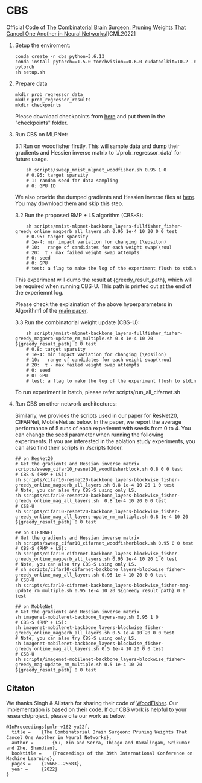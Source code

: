 # CBS
Official Code of [The Combinatorial Brain Surgeon: Pruning Weights That Cancel One Another in Neural Networks](https://proceedings.mlr.press/v162/yu22f.html)[ICML2022]

1. Setup the enviroment:
    ```
    conda create -n cbs python=3.6.13
    conda install pytorch==1.5.0 torchvision==0.6.0 cudatoolkit=10.2 -c pytorch
    sh setup.sh
    ```
2. Prepare data
    ```
    mkdir prob_regressor_data
    mkdir prob_regressor_results
    mkdir checkpoints
    ```
    Please download checkpoints from [here](https://drive.google.com/drive/folders/18ix239cy261ug_IGZbhtYKPzkkniTyee?usp=sharing) and put them in the "checkpoints" folder. 

3. Run CBS on MLPNet:

    3.1 Run on woodfisher firstly. This will sample data and dump their gradients and Hessien inverse matrix to './prob_regressor_data' for future usage.
        
    ```
        sh scripts/sweep_mnist_mlpnet_woodfisher.sh 0.95 1 0  
        # 0.95: target sparsity
        # 1: random seed for data sampling
        # 0: GPU ID
    ```
    We also provide the dumped gradients and Hessien inverse files at [here](https://drive.google.com/drive/folders/1utO0xasvMyzIRrXSHhtp_kwBR9mKVKhD?usp=sharing). You may download them and skip this step.   
 
    3.2 Run the proposed RMP + LS algorithm (CBS-S):

    ```
        sh scripts/mnist-mlpnet-backbone_layers-fullfisher_fisher-greedy_online_magperb_all_layers.sh 0.95 1e-4 10 20 0 0 test
        # 0.95: target sparsity
        # 1e-4: min impact variation for changing (\epsilon)
        # 10:   range of candidates for each weight swap(\rou)
        # 20:  τ - max failed weight swap attempts
        # 0: seed
        # 0: GPU
        # test: a flag to make the log of the experiment flush to stdin
    ```
       
    This experiment will dump the result at {greedy_result_path}, which will be required when running CBS-U. This path is printed out at the end of the experiemnt log. 

    Please check the explaination of the above hyperparameters in Algorithm1 of the [main paper](https://proceedings.mlr.press/v162/yu22f/yu22f.pdf).

    3.3 Run the combinatorial weight update (CBS-U):
    ```
        sh scripts/mnist-mlpnet-backbone_layers-fullfisher_fisher-greedy_magperb-update_rm_multiple.sh 0.8 1e-4 10 20  ${greedy_result_path} 0 0 test
        # 0.8: target sparsity
        # 1e-4: min impact variation for changing (\epsilon)
        # 10:   range of candidates for each weight swap(\rou)
        # 20:  τ - max failed weight swap attempts
        # 0: seed
        # 0: GPU
        # test: a flag to make the log of the experiment flush to stdin
    ```

    To run experiment in batch, please refer scripts/run_all_cifarnet.sh

4. Run CBS on other network architectures:

    Similarly, we provides the scripts used in our paper for ResNet20, CIFARNet, MobileNet as below. In the paper, we report the average performance of 5 runs of each experiemnt with seeds from 0 to 4. You can change the seed parameter when running the following experiments. If you are interested in the ablation study experiments, you can also find their scripts in ./scripts folder.

    ```
    ## on ResNet20
    # Get the gradients and Hessian inverse matrix
    scripts/sweep_cifar10_resnet20_woodfisherblock.sh 0.8 0 0 test
    # CBS-S (RMP + LS): 
    sh scripts/cifar10-resnet20-backbone_layers-blockwise_fisher-greedy_online_magperb_all_layers.sh 0.8 1e-4 10 20 1 0 test 
    # Note, you can also try CBS-S using only LS. 
    sh scripts/cifar10-resnet20-backbone_layers-blockwise_fisher-greedy_online_mag_all_layers.sh  0.8 1e-4 10 20 0 0 test
    # CSB-U 
    sh scripts/cifar10-resnet20-backbone_layers-blockwise_fisher-greedy_online_mag_all_layers-upate_rm_multiple.sh 0.8 1e-4 10 20 ${greedy_result_path} 0 0 test

    ## on CIFARNET
    # Get the gradients and Hessian inverse matrix
    sh scripts/sweep_cifar10_cifarnet_woodfisherblock.sh 0.95 0 0 test
    # CBS-S (RMP + LS): 
    sh scripts/cifar10-cifarnet-backbone_layers-blockwise_fisher-greedy_online_magperb_all_layers.sh 0.95 1e-4 10 20 1 0 test
    # Note, you can also try CBS-S using only LS. 
    # sh scripts/cifar10-cifarnet-backbone_layers-blockwise_fisher-greedy_online_mag_all_layers.sh 0.95 1e-4 10 20 0 0 test
    # CSB-U    
    sh scripts/cifar10-cifarnet-backbone_layers-blockwise_fisher-mag-update_rm_multiple.sh 0.95 1e-4 10 20 ${greedy_result_path} 0 0 test 
    
    ## on MobleNet
    # Get the gradients and Hessian inverse matrix
    sh imagenet-mobilenet-backbone_layers-mag.sh 0.95 1 0
    # CBS-S (RMP + LS): 
    sh imagenet-mobilenet-backbone_layers-blockwise_fisher-greedy_online_magperb_all_layers.sh 0.5 1e-4 10 20 0 0 test
    # Note, you can also try CBS-S using only LS. 
    sh imagenet-mobilenet-backbone_layers-blockwise_fisher-greedy_online_mag_all_layers.sh 0.5 1e-4 10 20 0 0 test
    # CSB-U   
    sh scripts/imagenet-mobilenet-backbone_layers-blockwise_fisher-greedy_mag-update_rm_multiple.sh 0.5 1e-4 10 20 ${greedy_result_path} 0 0 test
    ``` 

## Citaton
We thanks Singh & Alistarh for sharing their code of [WoodFisher](https://github.com/IST-DASLab/WoodFisher). Our implementation is based on their code. If our CBS work is helpful to your research/project, please cite our work as below.

``` 
@InProceedings{pmlr-v162-yu22f,
  title =    {The Combinatorial Brain Surgeon: Pruning Weights That Cancel One Another in Neural Networks},
  author =       {Yu, Xin and Serra, Thiago and Ramalingam, Srikumar and Zhe, Shandian},
  booktitle =    {Proceedings of the 39th International Conference on Machine Learning},
  pages =    {25668--25683},
  year =     {2022}
}
``` 
